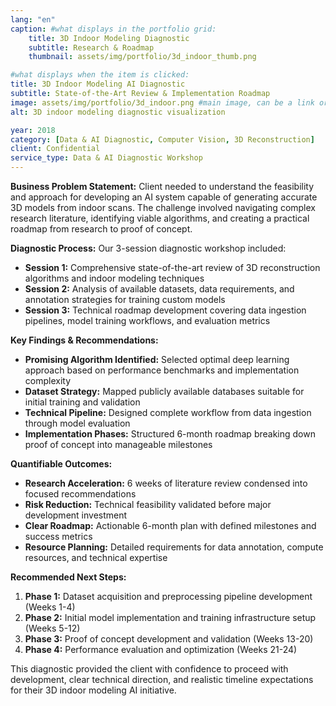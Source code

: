 ```yaml
---
lang: "en"
caption: #what displays in the portfolio grid:
    title: 3D Indoor Modeling Diagnostic
    subtitle: Research & Roadmap
    thumbnail: assets/img/portfolio/3d_indoor_thumb.png

#what displays when the item is clicked:
title: 3D Indoor Modeling AI Diagnostic
subtitle: State-of-the-Art Review & Implementation Roadmap
image: assets/img/portfolio/3d_indoor.png #main image, can be a link or a file in assets/img/portfolio
alt: 3D indoor modeling diagnostic visualization

year: 2018
category: [Data & AI Diagnostic, Computer Vision, 3D Reconstruction]
client: Confidential
service_type: Data & AI Diagnostic Workshop
---
```


**Business Problem Statement:**
Client needed to understand the feasibility and approach for developing an AI system capable of generating accurate 3D models from indoor scans. The challenge involved navigating complex research literature, identifying viable algorithms, and creating a practical roadmap from research to proof of concept.

**Diagnostic Process:**
Our 3-session diagnostic workshop included:
- **Session 1:** Comprehensive state-of-the-art review of 3D reconstruction algorithms and indoor modeling techniques
- **Session 2:** Analysis of available datasets, data requirements, and annotation strategies for training custom models  
- **Session 3:** Technical roadmap development covering data ingestion pipelines, model training workflows, and evaluation metrics

**Key Findings & Recommendations:**
- **Promising Algorithm Identified:** Selected optimal deep learning approach based on performance benchmarks and implementation complexity
- **Dataset Strategy:** Mapped publicly available databases suitable for initial training and validation
- **Technical Pipeline:** Designed complete workflow from data ingestion through model evaluation
- **Implementation Phases:** Structured 6-month roadmap breaking down proof of concept into manageable milestones

**Quantifiable Outcomes:**
- **Research Acceleration:** 6 weeks of literature review condensed into focused recommendations
- **Risk Reduction:** Technical feasibility validated before major development investment  
- **Clear Roadmap:** Actionable 6-month plan with defined milestones and success metrics
- **Resource Planning:** Detailed requirements for data annotation, compute resources, and technical expertise

**Recommended Next Steps:**
1. **Phase 1:** Dataset acquisition and preprocessing pipeline development (Weeks 1-4)
2. **Phase 2:** Initial model implementation and training infrastructure setup (Weeks 5-12)  
3. **Phase 3:** Proof of concept development and validation (Weeks 13-20)
4. **Phase 4:** Performance evaluation and optimization (Weeks 21-24)

This diagnostic provided the client with confidence to proceed with development, clear technical direction, and realistic timeline expectations for their 3D indoor modeling AI initiative.